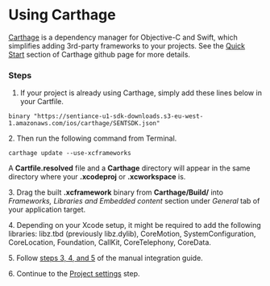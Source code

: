# Using Carthage

[Carthage](https://github.com/Carthage/Carthage) is a dependency manager for Objective-C and Swift, which simplifies adding 3rd-party frameworks to your projects. See the [Quick Start](https://github.com/Carthage/Carthage#quick-start) section of Carthage github page for more details.

### Steps

1. If your project is already using Carthage, simply add these lines below in your Cartfile.

```
binary "https://sentiance-u1-sdk-downloads.s3-eu-west-1.amazonaws.com/ios/carthage/SENTSDK.json"
```

&#x20;2\. Then run the following command from Terminal.

```
carthage update --use-xcframeworks
```

A **Cartfile.resolved** file and a **Carthage** directory will appear in the same directory where your **.xcodeproj** or **.xcworkspace** is.

3\. Drag the built **.xcframework** binary from **Carthage/Build/** into _Frameworks, Libraries and Embedded content_ section under _General_ tab of your application target.

4\. Depending on your Xcode setup, it might be required to add the following libraries: libz.tbd (previously libz.dylib), CoreMotion, SystemConfiguration, CoreLocation, Foundation, CallKit, CoreTelephony, CoreData.

5\. Follow [steps 3, 4, and 5](manual-integration.md#manual-integration-step-3) of the manual integration guide.

6\. Continue to the [Project settings](../project-settings.md) step.

